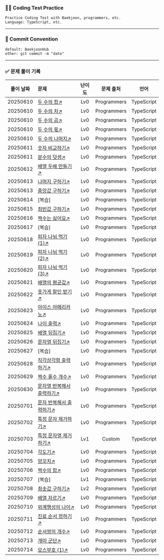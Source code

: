 ### 🧑‍💻 Coding Test Practice  
```
Practice Coding Test with Baekjoon, programmers, etc.  
Language: TypeScript, etc.
```

---

### 🤙 Commit Convention
```
default: BaekjoonHub
other: git commit -m "date"
```

---

### ✅ 문제 풀이 기록

| 풀이 날짜 | 문제 | 난이도 | 문제 출처 | 언어 |
|:---:|:---|:---:|:---:|:---:|
| 20250610 | [두 수의 합↗️](https://school.programmers.co.kr/learn/courses/30/lessons/120802) | Lv0 | Programmers | TypeScript |
| 20250610 | [두 수의 차↗️](https://school.programmers.co.kr/learn/courses/30/lessons/120803) | Lv0 | Programmers | TypeScript |
| 20250610 | [두 수의 곱↗️](https://school.programmers.co.kr/learn/courses/30/lessons/120804) | Lv0 | Programmers | TypeScript |
| 20250610 | [두 수의 몫↗️](https://school.programmers.co.kr/learn/courses/30/lessons/120805) | Lv0 | Programmers | TypeScript |
| 20250610 | [두 수의 나머지↗️](https://school.programmers.co.kr/learn/courses/30/lessons/120810) | Lv0 | Programmers | TypeScript |
| 20250611 | [숫자 비교하기↗️](https://school.programmers.co.kr/learn/courses/30/lessons/120807) | Lv0 | Programmers | TypeScript |
| 20250611 | [분수의 덧셈↗️](https://school.programmers.co.kr/learn/courses/30/lessons/120808) | Lv0 | Programmers | TypeScript |
| 20250612 | [배열 두배 만들기↗️](https://school.programmers.co.kr/learn/courses/30/lessons/120809) | Lv0 | Programmers | TypeScript |
| 20250613 | [나머지 구하기↗️](https://school.programmers.co.kr/learn/courses/30/lessons/120810) | Lv0 | Programmers | TypeScript |
| 20250613 | [중앙값 구하기↗️](https://school.programmers.co.kr/learn/courses/30/lessons/120811) | Lv0 | Programmers | TypeScript |
| 20250614 | [복습] | Lv0 | Programmers | TypeScript |
| 20250615 | [최빈값 구하기↗️](https://school.programmers.co.kr/learn/courses/30/lessons/120812) | Lv0 | Programmers | TypeScript |
| 20250616 | [짝수는 싫어요↗️](https://school.programmers.co.kr/learn/courses/30/lessons/120813) | Lv0 | Programmers | TypeScript |
| 20250617 | [복습] | Lv0 | Programmers | TypeScript |
| 20250618 | [피자 나눠 먹기 (1)↗️](https://school.programmers.co.kr/learn/courses/30/lessons/120814) | Lv0 | Programmers | TypeScript |
| 20250619 | [피자 나눠 먹기 (2)↗️](https://school.programmers.co.kr/learn/courses/30/lessons/120815) | Lv0 | Programmers | TypeScript |
| 20250620 | [피자 나눠 먹기 (3)↗️](https://school.programmers.co.kr/learn/courses/30/lessons/120816) | Lv0 | Programmers | TypeScript |
| 20250621 | [배열의 평균값↗️](https://school.programmers.co.kr/learn/courses/30/lessons/120817) | Lv0 | Programmers | TypeScript |
| 20250622 | [옷가게 할인 받기↗️](https://school.programmers.co.kr/learn/courses/30/lessons/120818) | Lv0 | Programmers | TypeScript |
| 20250623 | [아이스 아메리카노↗️](https://school.programmers.co.kr/learn/courses/30/lessons/120819) | Lv0 | Programmers | TypeScript |
| 20250624 | [나이 출력↗️](https://school.programmers.co.kr/learn/courses/30/lessons/120820) | Lv0 | Programmers | TypeScript |
| 20250625 | [배열 뒤집기↗️](https://school.programmers.co.kr/learn/courses/30/lessons/120821) | Lv0 | Programmers | TypeScript |
| 20250626 | [문자열 뒤집기↗️](https://school.programmers.co.kr/learn/courses/30/lessons/181905) | Lv0 | Programmers | TypeScript |
| 20250627 | [복습] | Lv0 | Programmers | TypeScript |
| 20250628 | [직각삼각형 출력하기↗️](https://school.programmers.co.kr/learn/courses/30/lessons/120823) | Lv0 | Programmers | TypeScript |
| 20250629 | [짝수 홀수 개수↗️](https://school.programmers.co.kr/learn/courses/30/lessons/120824) | Lv0 | Programmers | TypeScript |
| 20250630 | [문자열 반복해서 출력하기↗️](https://school.programmers.co.kr/learn/courses/30/lessons/181950) | Lv0 | Programmers | TypeScript |
| 20250701 | [문자 반복해서 출력하기↗️](https://school.programmers.co.kr/learn/courses/30/lessons/120825) | Lv0 | Programmers | TypeScript |
| 20250702 | [특정 문자 제거하기↗️](https://school.programmers.co.kr/learn/courses/30/lessons/120826) | Lv0 | Programmers | TypeScript |
| 20250703 | [특정 문자열 제거하기↗️](https://github.com/ObjectGipi/my-codingtest-practice/blob/main/src/typescript/20250703_deleteString.ts) | Lv1 | Custom | TypeScript |
| 20250704 | [각도기↗️](https://school.programmers.co.kr/learn/courses/30/lessons/120829) | Lv0 | Programmers | TypeScript |
| 20250705 | [양꼬치↗️](https://school.programmers.co.kr/learn/courses/30/lessons/120830) | Lv0 | Programmers | TypeScript |
| 20250706 | [짝수의 합↗️](https://school.programmers.co.kr/learn/courses/30/lessons/120831) | Lv0 | Programmers | TypeScript |
| 20250707 | [복습] | Lv1 | Programmers | TypeScript |
| 20250708 | [최솟값 구하기↗️](https://school.programmers.co.kr/learn/courses/30/lessons/12941) | Lv2 | Programmers | TypeScript |
| 20250709 | [배열 자르기↗️](https://school.programmers.co.kr/learn/courses/30/lessons/120833) | Lv0 | Programmers | TypeScript |
| 20250710 | [외계행성의 나이↗️](https://school.programmers.co.kr/learn/courses/30/lessons/120834) | Lv0 | Programmers | TypeScript |
| 20250711 | [진료 순서 정하기↗️](https://school.programmers.co.kr/learn/courses/30/lessons/120835) | Lv0 | Programmers | TypeScript |
| 20250712 | [순서쌍의 개수↗️](https://school.programmers.co.kr/learn/courses/30/lessons/120836) | Lv0 | Programmers | TypeScript |
| 20250713 | [개미 군단↗️](https://school.programmers.co.kr/learn/courses/30/lessons/120837) | Lv0 | Programmers | TypeScript |
| 20250714 | [모스부호 (1)↗️](https://school.programmers.co.kr/learn/courses/30/lessons/120838) | Lv0 | Programmers | TypeScript |
